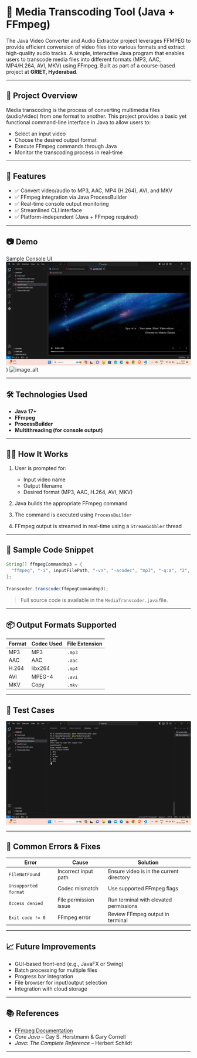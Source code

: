 # 🎥 Media Transcoding Tool (Java + FFmpeg)

The Java Video Converter and Audio Extractor project leverages FFMPEG to provide efficient   conversion of video files 
into various formats and extract high-quality audio tracks. 
A simple, interactive Java program that enables users to transcode media files into different formats (MP3, AAC, MP4/H.264, AVI, MKV) using FFmpeg. Built as part of a course-based project at **GRIET, Hyderabad**.

---

## 📌 Project Overview

Media transcoding is the process of converting multimedia files (audio/video) from one format to another. This project provides a basic yet functional command-line interface in Java to allow users to:

* Select an input video
* Choose the desired output format
* Execute FFmpeg commands through Java
* Monitor the transcoding process in real-time

---

## 🎯 Features

* ✅ Convert video/audio to MP3, AAC, MP4 (H.264), AVI, and MKV
* ✅ FFmpeg integration via Java ProcessBuilder
* ✅ Real-time console output monitoring
* ✅ Streamlined CLI interface
* ✅ Platform-independent (Java + FFmpeg required)

---

## 📷 Demo

Sample Console UI
![ image_alt ](https://github.com/bhanumusham/Multi-Format-Video-Converter-Audio-Extractor-/blob/e61071db0cfe7b20b550fe3e2544a62495b69605/Screenshot%20(57).png))
![image_alt]([assets/output_files.png](https://github.com/bhanumusham/Multi-Format-Video-Converter-Audio-Extractor-/blob/d1073fde7af04c7591a876f13799d685d692434c/Screenshot%20(58).png))

---

## 🛠️ Technologies Used

* **Java 17+**
* **FFmpeg**
* **ProcessBuilder**
* **Multithreading (for console output)**

---

## 🧑‍💻 How It Works

1. User is prompted for:

   * Input video name
   * Output filename
   * Desired format (MP3, AAC, H.264, AVI, MKV)
2. Java builds the appropriate FFmpeg command
3. The command is executed using `ProcessBuilder`
4. FFmpeg output is streamed in real-time using a `StreamGobbler` thread

---

## 💾 Sample Code Snippet

```java
String[] ffmpegCommandmp3 = {
  "ffmpeg", "-i", inputFilePath, "-vn", "-acodec", "mp3", "-q:a", "2", outputFilePath + ".mp3"
};

Transcoder.transcode(ffmpegCommandmp3);
```

> Full source code is available in the `MediaTranscoder.java` file.

---

## 📦 Output Formats Supported

| Format | Codec Used | File Extension |
| ------ | ---------- | -------------- |
| MP3    | MP3        | `.mp3`         |
| AAC    | AAC        | `.aac`         |
| H.264  | libx264    | `.mp4`         |
| AVI    | MPEG-4     | `.avi`         |
| MKV    | Copy       | `.mkv`         |

---

## 🧪 Test Cases
![image_alt](https://github.com/bhanumusham/Multi-Format-Video-Converter-Audio-Extractor-/blob/20efe0a47436916b3ddfad2fbe15fd9f1755ed67/Screenshot%20(56).png)


---

## 🐞 Common Errors & Fixes

| Error                | Cause                 | Solution                                 |
| -------------------- | --------------------- | ---------------------------------------- |
| `FileNotFound`       | Incorrect input path  | Ensure video is in the current directory |
| `Unsupported format` | Codec mismatch        | Use supported FFmpeg flags               |
| `Access denied`      | File permission issue | Run terminal with elevated permissions   |
| `Exit code != 0`     | FFmpeg error          | Review FFmpeg output in terminal         |

---

## 📈 Future Improvements

* GUI-based front-end (e.g., JavaFX or Swing)
* Batch processing for multiple files
* Progress bar integration
* File browser for input/output selection
* Integration with cloud storage

---

## 📚 References

* [FFmpeg Documentation](https://ffmpeg.org/documentation.html)
* *Core Java* – Cay S. Horstmann & Gary Cornell
* *Java: The Complete Reference* – Herbert Schildt

---
